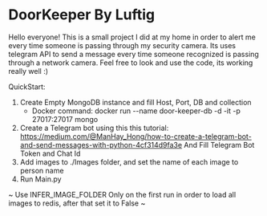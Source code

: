 # DoorKeeper By Luftig

Hello everyone!
This is a small project I did at my home in order to alert me every time someone is passing through my security camera.
Its uses telegram API to send a message every time someone recognized is passing through a network camera.
Feel free to look and use the code, its working really well :)

QuickStart:
1. Create Empty MongoDB instance and fill Host, Port, DB and collection
   - Docker command: docker run --name door-keeper-db -d -it -p 27017:27017 mongo
2. Create a Telegram bot using this this tutorial: https://medium.com/@ManHay_Hong/how-to-create-a-telegram-bot-and-send-messages-with-python-4cf314d9fa3e
   And Fill Telegram Bot Token and Chat Id
3. Add images to ./Images folder, and set the name of each image to person name
4. Run Main.py

~ Use INFER_IMAGE_FOLDER Only on the first run in order to load all images to redis, after that set it to False ~
